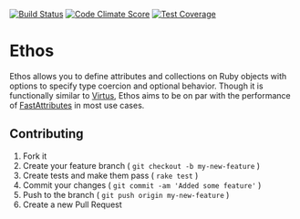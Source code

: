 [![Build Status](https://travis-ci.org/Erol/ethos.svg?branch=master)](https://travis-ci.org/Erol/ethos)
[![Code Climate Score](http://img.shields.io/codeclimate/github/Erol/ethos.svg?style=flat)](https://codeclimate.com/github/Erol/ethos)
[![Test Coverage](https://codeclimate.com/github/Erol/ethos/badges/coverage.svg)](https://codeclimate.com/github/Erol/ethos)

# Ethos

Ethos allows you to define attributes and collections on Ruby objects with options to specify type coercion and optional behavior. Though it is functionally similar to [Virtus](https://github.com/solnic/virtus), Ethos aims to be on par with the performance of [FastAttributes](https://github.com/applift/fast_attributes) in most use cases.

## Contributing

1. Fork it
2. Create your feature branch ( `git checkout -b my-new-feature` )
3. Create tests and make them pass ( `rake test` )
4. Commit your changes ( `git commit -am 'Added some feature'` )
5. Push to the branch ( `git push origin my-new-feature` )
6. Create a new Pull Request
